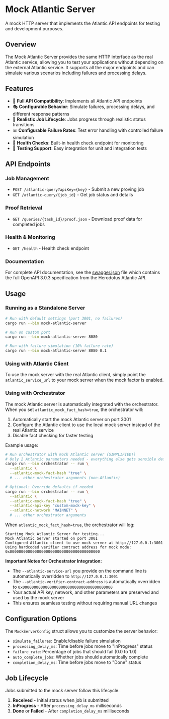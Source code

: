 # Mock Atlantic Server

A mock HTTP server that implements the Atlantic API endpoints for testing and development purposes.

## Overview

The Mock Atlantic Server provides the same HTTP interface as the real Atlantic service, allowing you to test your applications without depending on the external Atlantic service. It supports all the major endpoints and can simulate various scenarios including failures and processing delays.

## Features

- 🚀 **Full API Compatibility**: Implements all Atlantic API endpoints
- 🎭 **Configurable Behavior**: Simulate failures, processing delays, and different response patterns
- 🔄 **Realistic Job Lifecycle**: Jobs progress through realistic status transitions
- 📊 **Configurable Failure Rates**: Test error handling with controlled failure simulation
- 🏥 **Health Checks**: Built-in health check endpoint for monitoring
- 🧪 **Testing Support**: Easy integration for unit and integration tests

## API Endpoints

### Job Management

- `POST /atlantic-query?apiKey={key}` - Submit a new proving job
- `GET /atlantic-query/{job_id}` - Get job status and details

### Proof Retrieval

- `GET /queries/{task_id}/proof.json` - Download proof data for completed jobs

### Health & Monitoring

- `GET /health` - Health check endpoint

### Documentation

For complete API documentation, see the [swagger.json](./swagger.json) file which contains the full OpenAPI 3.0.3 specification from the Herodotus Atlantic API.

## Usage

### Running as a Standalone Server

```bash
# Run with default settings (port 3001, no failures)
cargo run --bin mock-atlantic-server

# Run on custom port
cargo run --bin mock-atlantic-server 8080

# Run with failure simulation (10% failure rate)
cargo run --bin mock-atlantic-server 8080 0.1
```

### Using with Atlantic Client

To use the mock server with the real Atlantic client, simply point the `atlantic_service_url` to your mock server when the mock factor is enabled.

### Using with Orchestrator

The mock Atlantic server is automatically integrated with the orchestrator. When you set `atlantic_mock_fact_hash=true`, the orchestrator will:

1. Automatically start the mock Atlantic server on port 3001
2. Configure the Atlantic client to use the local mock server instead of the real Atlantic service
3. Disable fact checking for faster testing

Example usage:

```bash
# Run orchestrator with mock Atlantic server (SIMPLIFIED!)
# Only 2 Atlantic parameters needed - everything else gets sensible defaults!
cargo run --bin orchestrator -- run \
  --atlantic \
  --atlantic-mock-fact-hash "true" \
  # ... other orchestrator arguments (non-Atlantic)

# Optional: Override defaults if needed
cargo run --bin orchestrator -- run \
  --atlantic \
  --atlantic-mock-fact-hash "true" \
  --atlantic-api-key "custom-mock-key" \
  --atlantic-network "MAINNET" \
  # ... other orchestrator arguments
```

When `atlantic_mock_fact_hash=true`, the orchestrator will log:

```
Starting Mock Atlantic Server for testing...
Mock Atlantic Server started on port 3001
Configured Atlantic client to use mock server at http://127.0.0.1:3001
Using hardcoded verifier contract address for mock mode: 0x0000000000000000000000000000000000000000
```

**Important Notes for Orchestrator Integration:**

- The `--atlantic-service-url` you provide on the command line is automatically overridden to `http://127.0.0.1:3001`
- The `--atlantic-verifier-contract-address` is automatically overridden to `0x0000000000000000000000000000000000000000`
- Your actual API key, network, and other parameters are preserved and used by the mock server
- This ensures seamless testing without requiring manual URL changes

## Configuration Options

The `MockServerConfig` struct allows you to customize the server behavior:

- `simulate_failures`: Enable/disable failure simulation
- `processing_delay_ms`: Time before jobs move to "InProgress" status
- `failure_rate`: Percentage of jobs that should fail (0.0 to 1.0)
- `auto_complete_jobs`: Whether jobs should automatically complete
- `completion_delay_ms`: Time before jobs move to "Done" status

## Job Lifecycle

Jobs submitted to the mock server follow this lifecycle:

1. **Received** - Initial status when job is submitted
2. **InProgress** - After `processing_delay_ms` milliseconds
3. **Done** or **Failed** - After `completion_delay_ms` milliseconds
